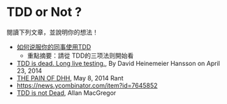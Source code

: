 # TDD or Not ?

閱讀下列文章，並說明你的想法！

* [如何说服你的同事使用TDD](https://zhuanlan.zhihu.com/p/31662844)
  * 重點摘要：請從 TDD的三项法则開始看
* [TDD is dead. Long live testing.](http://david.heinemeierhansson.com/2014/tdd-is-dead-long-live-testing.html), By David Heinemeier Hansson on April 23, 2014
* [THE PAIN OF DHH](http://my-codeworks.com/blog/the-pain-of-dhh), May 8, 2014 Rant
* https://news.ycombinator.com/item?id=7645852
* [TDD is not Dead](https://medium.com/@allanmacgregor/tdd-is-not-dead-180da4e347fe), Allan MacGregor

